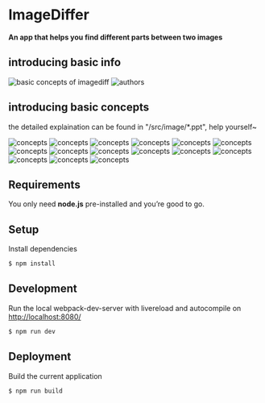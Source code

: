ImageDiffer
===========

**An app that helps you find different parts between two images**

## introducing basic info

![basic concepts of imagediff](https://github.com/KevinLEEEEEEE/imageDiffer/blob/master/src/image/concepts/1.png)
![authors](https://github.com/KevinLEEEEEEE/imageDiffer/blob/master/src/image/concepts/2.png)

## introducing basic concepts

the detailed explaination can be found in "/src/image/*.ppt", help yourself~

![concepts](https://github.com/KevinLEEEEEEE/imageDiffer/blob/master/src/image/concepts/3.png)
![concepts](https://github.com/KevinLEEEEEEE/imageDiffer/blob/master/src/image/concepts/4.png)
![concepts](https://github.com/KevinLEEEEEEE/imageDiffer/blob/master/src/image/concepts/5.png)
![concepts](https://github.com/KevinLEEEEEEE/imageDiffer/blob/master/src/image/concepts/6.png)
![concepts](https://github.com/KevinLEEEEEEE/imageDiffer/blob/master/src/image/concepts/7.png)
![concepts](https://github.com/KevinLEEEEEEE/imageDiffer/blob/master/src/image/concepts/8.png)
![concepts](https://github.com/KevinLEEEEEEE/imageDiffer/blob/master/src/image/concepts/9.png)
![concepts](https://github.com/KevinLEEEEEEE/imageDiffer/blob/master/src/image/concepts/10.png)
![concepts](https://github.com/KevinLEEEEEEE/imageDiffer/blob/master/src/image/concepts/11.png)
![concepts](https://github.com/KevinLEEEEEEE/imageDiffer/blob/master/src/image/concepts/12.png)
![concepts](https://github.com/KevinLEEEEEEE/imageDiffer/blob/master/src/image/concepts/13.png)
![concepts](https://github.com/KevinLEEEEEEE/imageDiffer/blob/master/src/image/concepts/14.png)
![concepts](https://github.com/KevinLEEEEEEE/imageDiffer/blob/master/src/image/concepts/15.png)
![concepts](https://github.com/KevinLEEEEEEE/imageDiffer/blob/master/src/image/concepts/16.png)
![concepts](https://github.com/KevinLEEEEEEE/imageDiffer/blob/master/src/image/concepts/17.png)

## Requirements
You only need <b>node.js</b> pre-installed and you’re good to go. 

## Setup
Install dependencies
```sh
$ npm install
```

## Development
Run the local webpack-dev-server with livereload and autocompile on [http://localhost:8080/](http://localhost:8080/)
```sh
$ npm run dev
```
## Deployment
Build the current application
```sh
$ npm run build
```
